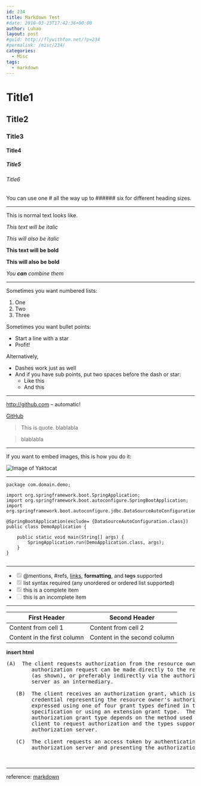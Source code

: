 ```yaml
---
id: 234
title: Markdown Test
#date: 2018-03-23T17:42:36+00:00
author: Luhao
layout: post
#guid: http://flywithfan.net/?p=234
#permalink: /misc/234/
categories:
  - Misc
tags:
  - markdown
---
```


# Title1

## Title2

### Title3

#### Title4

##### Title5

###### Title6

You can use one # all the way up to ###### six for different heading sizes.

---

This is normal text looks like.

_This text will be italic_

_This will also be italic_

**This text will be bold**

**This will also be bold**

_You **can** combine them_

---

Sometimes you want numbered lists:

1. One
2. Two
3. Three

Sometimes you want bullet points:

- Start a line with a star
- Profit!

Alternatively,

- Dashes work just as well
- And if you have sub points, put two spaces before the dash or star:
  - Like this
  - And this

---

http://github.com &#8211; automatic!

[GitHub](http://github.com)

> This is quote. blablabla

> blablabla

---

If you want to embed images, this is how you do it:

![Image of Yaktocat](https://octodex.github.com/images/yaktocat.png)

---

<pre class="line-numbers prism-highlight" data-start="1"><code class="language-java">package com.domain.demo;

import org.springframework.boot.SpringApplication;
import org.springframework.boot.autoconfigure.SpringBootApplication;
import org.springframework.boot.autoconfigure.jdbc.DataSourceAutoConfiguration;

@SpringBootApplication(exclude= {DataSourceAutoConfiguration.class})
public class DemoApplication {

    public static void main(String[] args) {
        SpringApplication.run(DemoApplication.class, args);
    }
}

</code></pre>

---

- <input style="margin-right:5px" type="checkbox" class="task-list-item-checkbox" checked disabled />@mentions, #refs, [links](), **formatting**, and <del>tags</del> supported
- <input style="margin-right:5px" type="checkbox" class="task-list-item-checkbox" checked disabled />list syntax required (any unordered or ordered list supported)
- <input style="margin-right:5px" type="checkbox" class="task-list-item-checkbox" checked disabled />this is a complete item
- <input style="margin-right:5px" type="checkbox" class="task-list-item-checkbox" disabled />this is an incomplete item

---

| First Header                | Second Header                |
| --------------------------- | ---------------------------- |
| Content from cell 1         | Content from cell 2          |
| Content in the first column | Content in the second column |

**insert html**

</p>

<pre>(A)  The client requests authorization from the resource owner.  The
        authorization request can be made directly to the resource owner
        (as shown), or preferably indirectly via the authorization
        server as an intermediary.

   (B)  The client receives an authorization grant, which is a
        credential representing the resource owner's authorization,
        expressed using one of four grant types defined in this
        specification or using an extension grant type.  The
        authorization grant type depends on the method used by the
        client to request authorization and the types supported by the
        authorization server.

   (C)  The client requests an access token by authenticating with the
        authorization server and presenting the authorization grant.

    </pre>

</p>

---

reference: [markdown](https://guides.github.com/features/mastering-markdown/)
